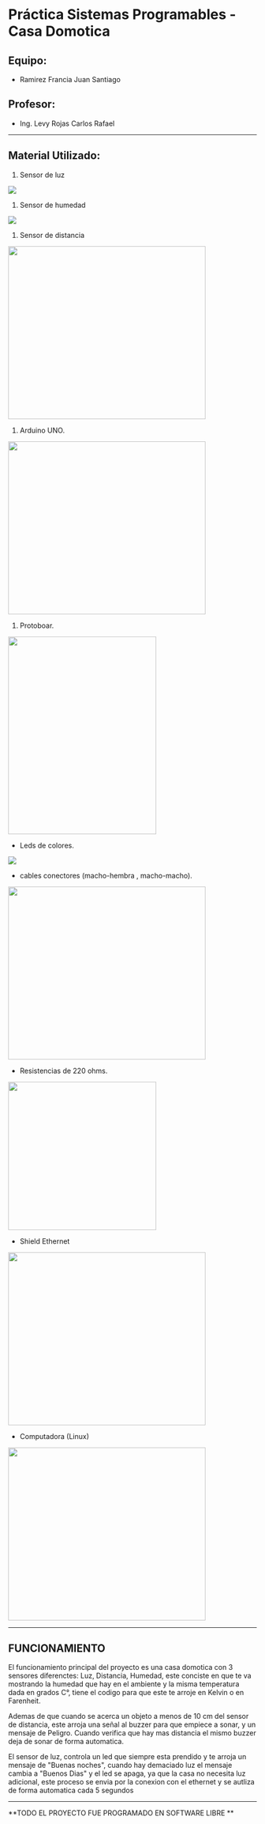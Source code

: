 # Práctica Sistemas Programables - Casa Domotica 
## Equipo: 
- Ramirez Francia Juan Santiago

## Profesor: 
- Ing. Levy Rojas Carlos Rafael
_________________________________________________________________________________________
## Material Utilizado:
1. Sensor de luz

<img src="https://github.com/Santiagofrancia/casadomotica/blob/master/material/luz.jpg?raw=true" />

1. Sensor de humedad

<img src="https://github.com/Santiagofrancia/casadomotica/blob/master/material/humedad.jpg?raw=true" />

1. Sensor de distancia

<img src="https://github.com/Santiagofrancia/casadomotica/blob/master/material/distancia.jpg?raw=true" width="400" height="350" />

1. Arduino UNO.

<img src="https://github.com/Santiagofrancia/casadomotica/blob/master/material/Arduino-UNO-frontal.jpg?raw=true" width="400" height="350" />
          

1. Protoboar.

<img src="https://github.com/Santiagofrancia/casadomotica/blob/master/material/material/proto.jpg?raw=true" width="300" height="400" />

- Leds de colores.

<img src="https://github.com/Santiagofrancia/casadomotica/blob/master/material/arduino-led-color.png?raw=true" />

- cables conectores (macho-hembra , macho-macho).

<img src="https://github.com/Santiagofrancia/casadomotica/blob/master/material/Cables-para-protoboard-macho-macho-imagen3.jpg?raw=true" width="400" height="350" />

- Resistencias de 220 ohms.

<img src="https://github.com/Santiagofrancia/casadomotica/blob/master/material/010651.jpg?raw=true" width="300" height="300" />

- Shield Ethernet

<img src="https://github.com/Santiagofrancia/casadomotica/blob/master/material/e.jpg?raw=true" width="400" height="350" />

- Computadora (Linux)

<img src="https://github.com/Santiagofrancia/casadomotica/blob/master/material/li.jpg?raw=true" width="400" height="350" />

_______________________________________________________________________________________

## FUNCIONAMIENTO

El funcionamiento principal del proyecto es una casa domotica con 3 sensores diferenctes: Luz, Distancia, Humedad, este conciste en que te va mostrando la humedad que hay en el ambiente y la misma temperatura dada en grados C°, tiene el codigo para que este te arroje en Kelvin o en Farenheit.

Ademas de que cuando se acerca un objeto a menos de 10 cm del sensor de distancia, este arroja una señal al buzzer para que empiece a sonar, y un mensaje de Peligro. Cuando verifica que hay mas distancia el mismo buzzer deja de sonar de forma automatica.

El sensor de luz, controla un led que siempre esta prendido y te arroja un mensaje de "Buenas noches", cuando hay demaciado luz el mensaje cambia a "Buenos Dias" y el led se apaga, ya que la casa no necesita luz adicional, este proceso se envia por la conexion con el ethernet y se autliza de forma automatica cada 5 segundos
________________________________________________________________________________________

**TODO EL PROYECTO FUE PROGRAMADO EN SOFTWARE LIBRE **

